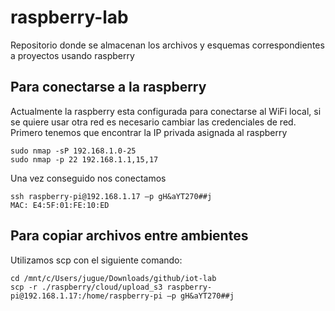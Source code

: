 # raspberry-lab
Repositorio donde se almacenan los archivos y esquemas correspondientes a proyectos usando raspberry


## Para conectarse a la raspberry
Actualmente la raspberry esta configurada para conectarse al WiFi local, si se quiere usar otra red es necesario cambiar las credenciales de red.
Primero tenemos que encontrar la IP privada asignada al raspberry
```
sudo nmap -sP 192.168.1.0-25
sudo nmap -p 22 192.168.1.1,15,17
```

Una vez conseguido nos conectamos
```
ssh raspberry-pi@192.168.1.17 –p gH&aYT270##j
MAC: E4:5F:01:FE:10:ED
```

## Para copiar archivos entre ambientes
Utilizamos scp con el siguiente comando:
```
cd /mnt/c/Users/jugue/Downloads/github/iot-lab
scp -r ./raspberry/cloud/upload_s3 raspberry-pi@192.168.1.17:/home/raspberry-pi –p gH&aYT270##j
```
